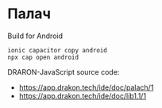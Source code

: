 # Палач

Build for Android

    ionic capacitor copy android
    npx cap open android


DRARON-JavaScript source code:

- https://app.drakon.tech/ide/doc/palach/1
- https://app.drakon.tech/ide/doc/lib1.1/1